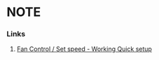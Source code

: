 # NOTE

### Links

1. [Fan Control / Set speed - Working Quick setup][fan-control-speed-link]


[fan-control-speed-link]: https://community.home-assistant.io/t/fan-control-set-speed-working-quick-setup/57520
